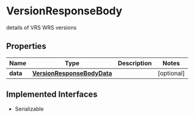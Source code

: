 

# VersionResponseBody

details of VRS WRS versions

## Properties

Name | Type | Description | Notes
------------ | ------------- | ------------- | -------------
**data** | [**VersionResponseBodyData**](VersionResponseBodyData.md) |  |  [optional]


## Implemented Interfaces

* Serializable



